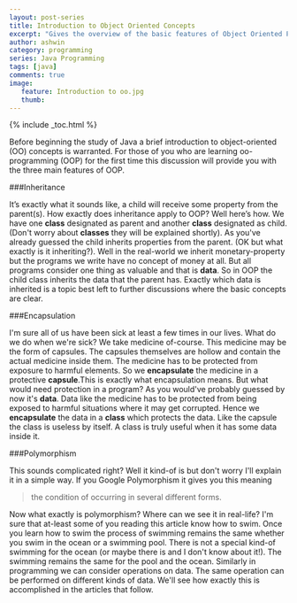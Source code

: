```yaml
---
layout: post-series
title: Introduction to Object Oriented Concepts
excerpt: "Gives the overview of the basic features of Object Oriented Programming"
author: ashwin
category: programming
series: Java Programming
tags: [java]
comments: true
image: 
   feature: Introduction to oo.jpg
   thumb:
---
```


{% include _toc.html %}

Before beginning the study of Java a brief introduction to object-oriented (OO) concepts is warranted. For those of you who are learning oo-programming (OOP) for the first time this discussion will provide you with the three main features of OOP.

###Inheritance

It’s exactly what it sounds like, a child will receive some property from the parent(s). How exactly does inheritance apply to OOP? Well here’s how. We have one **class** designated as parent and another **class** designated as child. (Don't worry about **classes** they will be explained shortly). As you've already guessed the child inherits properties from the parent. (OK but what exactly is it inheriting?). Well in the real-world we inherit monetary-property but the programs we write have no concept of money at all. But all programs consider one thing as valuable and that is **data**. So in OOP the child class inherits the data that the parent has. Exactly which data is inherited is a topic best left to further discussions where the basic concepts are clear.

###Encapsulation

I'm sure all of us have been sick at least a few times in our lives. What do we do when we're sick? We take medicine of-course. This medicine may be the form of capsules. The capsules themselves are hollow and contain the actual medicine inside them. The medicine has to be protected from exposure to harmful elements. So we **encapsulate** the medicine in a protective **capsule**.This is exactly what encapsulation means. But what would need protection in a program? As you would've probably guessed by now it's **data**. Data like the medicine has to be protected from being exposed to harmful situations where it may get corrupted. Hence we **encapsulate** the data in a **class** which protects the data. Like the capsule the class is useless by itself. A class is truly useful when it has some data inside it.

###Polymorphism

This sounds complicated right? Well it kind-of is but don't worry I'll explain it in a simple way. If you Google Polymorphism it gives you this meaning 

>  the condition of occurring in several different forms. 

Now what exactly is polymorphism? Where can we see it in real-life? I'm sure that at-least  some of you reading this article know how to swim. Once you learn how to swim the process of swimming remains the same whether you swim in the ocean or a swimming pool. There is not a special kind-of swimming for the ocean (or maybe there is and I don't know about it!). The swimming remains the same for the pool and the ocean. Similarly in programming we can consider operations on data.  The same operation can be performed on different kinds of data. We'll see how exactly this is accomplished in the articles that follow.

